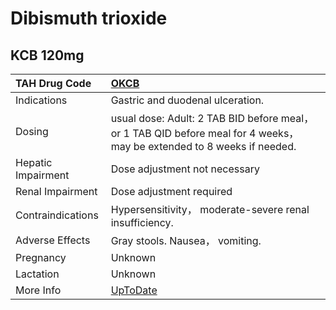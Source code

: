 # Dibismuth trioxide

## KCB 120mg

| TAH Drug Code      | [OKCB](https://www.tahsda.org.tw/drugs/hissearch.php?drug_code=OKCB)                                                    |
|:-------------------|:------------------------------------------------------------------------------------------------------------------------|
| Indications        | Gastric and duodenal ulceration.                                                                                        |
| Dosing             | usual dose: Adult: 2 TAB BID before meal， or 1 TAB QID before meal for 4 weeks， may be extended to 8 weeks if needed. |
| Hepatic Impairment | Dose adjustment not necessary                                                                                           |
| Renal Impairment   | Dose adjustment required                                                                                                |
| Contraindications  | Hypersensitivity， moderate-severe renal insufficiency.                                                                 |
| Adverse Effects    | Gray stools. Nausea， vomiting.                                                                                         |
| Pregnancy          | Unknown                                                                                                                 |
| Lactation          | Unknown                                                                                                                 |
| More Info          | [UpToDate](https://www.uptodate.com/contents/dibismuth-trioxide-drug-information)                                       |


